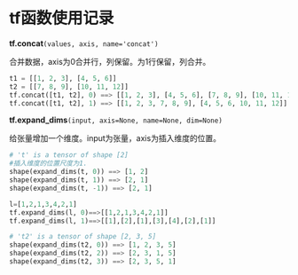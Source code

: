 # tf函数使用记录

**tf.concat**`(values, axis, name='concat')`

合并数据，axis为0合并行，列保留。为1行保留，列合并。

```python
t1 = [[1, 2, 3], [4, 5, 6]]
t2 = [[7, 8, 9], [10, 11, 12]]
tf.concat([t1, t2], 0) ==> [[1, 2, 3], [4, 5, 6], [7, 8, 9], [10, 11, 12]]
tf.concat([t1, t2], 1) ==> [[1, 2, 3, 7, 8, 9], [4, 5, 6, 10, 11, 12]]

```

**tf.expand_dims**`(input, axis=None, name=None, dim=None)`

给张量增加一个维度。input为张量，axis为插入维度的位置。

```python
# 't' is a tensor of shape [2]
#插入维度的位置尺度为1.
shape(expand_dims(t, 0)) ==> [1, 2]
shape(expand_dims(t, 1)) ==> [2, 1]
shape(expand_dims(t, -1)) ==> [2, 1]

l=[1,2,1,3,4,2,1]
tf.expand_dims(l, 0)==>[[1,2,1,3,4,2,1]]
tf.expand_dims(l, 1)==>[[1],[2],[1],[3],[4],[2],[1]]

# 't2' is a tensor of shape [2, 3, 5]
shape(expand_dims(t2, 0)) ==> [1, 2, 3, 5]
shape(expand_dims(t2, 2)) ==> [2, 3, 1, 5]
shape(expand_dims(t2, 3)) ==> [2, 3, 5, 1]
```